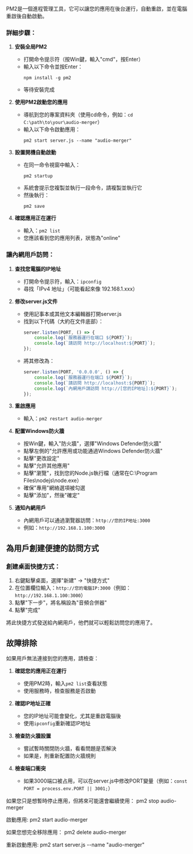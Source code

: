 PM2是一個進程管理工具，它可以讓您的應用在後台運行，自動重啟，並在電腦重啟後自動啟動。

### 詳細步驟：

1. **安裝全局PM2**
   - 打開命令提示符（按Win鍵，輸入"cmd"，按Enter）
   - 輸入以下命令並按Enter：
     ```
     npm install -g pm2
     ```
   - 等待安裝完成

2. **使用PM2啟動您的應用**
   - 導航到您的專案資料夾（使用cd命令，例如：`cd C:\path\to\your\audio-merger`）
   - 輸入以下命令啟動應用：
     ```
     pm2 start server.js --name "audio-merger"
     ```

3. **設置開機自動啟動**
   - 在同一命令視窗中輸入：
     ```
     pm2 startup
     ```
   - 系統會提示您複製並執行一段命令，請複製並執行它
   - 然後執行：
     ```
     pm2 save
     ```

4. **確認應用正在運行**
   - 輸入：`pm2 list`
   - 您應該看到您的應用列表，狀態為"online"

### 讓內網用戶訪問：

1. **查找您電腦的IP地址**
   - 打開命令提示符，輸入：`ipconfig`
   - 尋找「IPv4 地址」（可能看起來像 192.168.1.xxx）

2. **修改server.js文件**
   - 使用記事本或其他文本編輯器打開server.js
   - 找到以下代碼（大約在文件底部）：
     ```javascript
     server.listen(PORT, () => {
         console.log(`服務器運行在端口 ${PORT}`);
         console.log(`請訪問 http://localhost:${PORT}`);
     });
     ```
   - 將其修改為：
     ```javascript
     server.listen(PORT, '0.0.0.0', () => {
         console.log(`服務器運行在端口 ${PORT}`);
         console.log(`請訪問 http://localhost:${PORT}`);
         console.log(`內網用戶請訪問 http://[您的IP地址]:${PORT}`);
     });
     ```

3. **重啟應用**
   - 輸入：`pm2 restart audio-merger`

4. **配置Windows防火牆**
   - 按Win鍵，輸入"防火牆"，選擇"Windows Defender防火牆"
   - 點擊左側的"允許應用或功能通過Windows Defender防火牆"
   - 點擊"更改設定"
   - 點擊"允許其他應用"
   - 點擊"瀏覽"，找到您的Node.js執行檔（通常在C:\Program Files\nodejs\node.exe）
   - 確保"專用"網絡選項被勾選
   - 點擊"添加"，然後"確定"

5. **通知內網用戶**
   - 內網用戶可以通過瀏覽器訪問：`http://您的IP地址:3000`
   - 例如：`http://192.168.1.100:3000`

## 為用戶創建便捷的訪問方式

### 創建桌面快捷方式：

1. 右鍵點擊桌面，選擇"新建" -> "快捷方式"
2. 在位置欄位輸入：`http://您的電腦IP:3000`（例如：`http://192.168.1.100:3000`）
3. 點擊"下一步"，將名稱設為"音頻合併器"
4. 點擊"完成"

將此快捷方式發送給內網用戶，他們就可以輕鬆訪問您的應用了。

## 故障排除

如果用戶無法連接到您的應用，請檢查：

1. **確認您的應用正在運行**
   - 使用PM2時，輸入`pm2 list`查看狀態
   - 使用服務時，檢查服務是否啟動

2. **確認IP地址正確**
   - 您的IP地址可能會變化，尤其是重啟電腦後
   - 使用`ipconfig`重新確認IP地址

3. **檢查防火牆設置**
   - 嘗試暫時關閉防火牆，看看問題是否解決
   - 如果是，則重新配置防火牆規則

4. **檢查端口衝突**
   - 如果3000端口被占用，可以在server.js中修改PORT變量（例如：`const PORT = process.env.PORT || 3001;`）




如果您只是想暫時停止應用，但將來可能還會繼續使用：
pm2 stop audio-merger

啟動應用:
pm2 start audio-merger

如果您想完全移除應用：
pm2 delete audio-merger

重新啟動應用:
pm2 start server.js --name "audio-merger"

